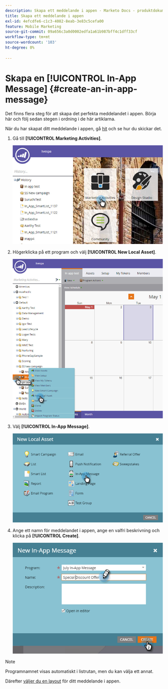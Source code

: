 ```yaml
---
description: Skapa ett meddelande i appen - Marketo Docs - produktdokumentation
title: Skapa ett meddelande i appen
exl-id: 4efcdfe6-c1c3-4082-8eab-3e83c5cefa00
feature: Mobile Marketing
source-git-commit: 09a656c3a0d0002edfa1a61b987bff4c1dff33cf
workflow-type: tm+mt
source-wordcount: '103'
ht-degree: 0%

---
```


# Skapa en [!UICONTROL In-App Message] {#create-an-in-app-message}

Det finns flera steg för att skapa det perfekta meddelandet i appen. Börja här och följ sedan stegen i ordning i de här artiklarna.

När du har skapat ditt meddelande i appen, gå [hit](/help/marketo/product-docs/mobile-marketing/in-app-messages/sending-your-in-app-message/send-your-in-app-message.md) och se hur du skickar det.

1. Gå till **[!UICONTROL Marketing Activities]**.

   ![Bild ett](/help/marketo/product-docs/mobile-marketing/in-app-messages/creating-in-app-messages/assets/create-an-in-app-message-1.png)

1. Högerklicka på ett program och välj **[!UICONTROL New Local Asset]**.

   ![Bild två](/help/marketo/product-docs/mobile-marketing/in-app-messages/creating-in-app-messages/assets/create-an-in-app-message-2.png)

1. Välj **[!UICONTROL In-App Message]**.

   ![Bild tre](/help/marketo/product-docs/mobile-marketing/in-app-messages/creating-in-app-messages/assets/create-an-in-app-message-3.png)

1. Ange ett namn för meddelandet i appen, ange en valfri beskrivning och klicka på **[!UICONTROL Create]**.

   ![Bild fyra](/help/marketo/product-docs/mobile-marketing/in-app-messages/creating-in-app-messages/assets/create-an-in-app-message-4.png)

>[!NOTE]
>
>Programnamnet visas automatiskt i listrutan, men du kan välja ett annat.

Därefter [väljer du en layout](/help/marketo/product-docs/mobile-marketing/in-app-messages/creating-in-app-messages/choose-a-layout-for-your-in-app-message.md) för ditt meddelande i appen.
